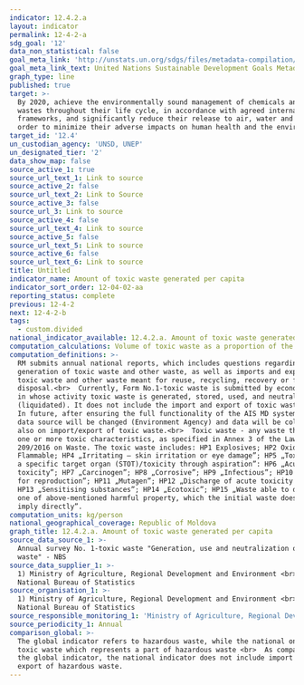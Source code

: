 ```yaml
---
indicator: 12.4.2.a
layout: indicator
permalink: 12-4-2-a
sdg_goal: '12'
data_non_statistical: false
goal_meta_link: 'http://unstats.un.org/sdgs/files/metadata-compilation/Metadata-Goal-12.pdf'
goal_meta_link_text: United Nations Sustainable Development Goals Metadata (pdf 782kB)
graph_type: line
published: true
target: >-
  By 2020, achieve the environmentally sound management of chemicals and all
  wastes throughout their life cycle, in accordance with agreed international
  frameworks, and significantly reduce their release to air, water and soil in
  order to minimize their adverse impacts on human health and the environment
target_id: '12.4'
un_custodian_agency: 'UNSD, UNEP'
un_designated_tier: '2'
data_show_map: false
source_active_1: true
source_url_text_1: Link to source
source_active_2: false
source_url_text_2: Link to Source
source_active_3: false
source_url_3: Link to source
source_active_4: false
source_url_text_4: Link to source
source_active_5: false
source_url_text_5: Link to source
source_active_6: false
source_url_text_6: Link to source
title: Untitled
indicator_name: Amount of toxic waste generated per capita
indicator_sort_order: 12-04-02-aa
reporting_status: complete
previous: 12-4-2
next: 12-4-2-b
tags:
  - custom.divided
national_indicator_available: 12.4.2.a. Amount of toxic waste generated per capita
computation_calculations: Volume of toxic waste as a proportion of the number of population.
computation_definitions: >-
  RM submits annual national reports, which includes questions regarding the
  generation of toxic waste and other waste, as well as imports and exports of
  toxic waste and other waste meant for reuse, recycling, recovery or final
  disposal.<br>  Currently, Form No.1-toxic waste is submitted by economic units
  in whose activity toxic waste is generated, stored, used, and neutralised
  (liquidated). It does not include the import and export of toxic waste. <br> 
  In future, after ensuring the full functionality of the AIS MD system, the
  data source will be changed (Environment Agency) and data will be collected
  also on import/export of toxic waste.<br>  Toxic waste - any waste that has
  one or more toxic characteristics, as specified in Annex 3 of the Law No.
  209/2016 on Waste. The toxic waste includes: HP1 Explosives; HP2 Oxidants; HP3
  Flammable; HP4 „Irritating – skin irritation or eye damage”; HP5 „Toxicity on
  a specific target organ (STOT)/toxicity through aspiration”: HP6 „Acute
  toxicity”; HP7 „Carcinogen”; HP8 „Corrosive”; HP9 „Infectious”; HP10 „Toxic
  for reproduction”; HP11 „Mutagen”; HP12 „Discharge of acute toxicity gas”;
  HP13 „Sensitising substances”; HP14 „Ecotoxic”; HP15 „Waste able to develop
  one of above-mentioned harmful property, which the initial waste does not
  imply directly”.
computation_units: kg/person
national_geographical_coverage: Republic of Moldova
graph_title: 12.4.2.a. Amount of toxic waste generated per capita
source_data_source_1: >-
  Annual survey No. 1-toxic waste "Generation, use and neutralization of toxic
  waste" - NBS
source_data_supplier_1: >-
  1) Ministry of Agriculture, Regional Development and Environment <br>, 2)
  National Bureau of Statistics
source_organisation_1: >-
  1) Ministry of Agriculture, Regional Development and Environment <br>, 2)
  National Bureau of Statistics
source_responsible_monitoring_1: 'Ministry of Agriculture, Regional Development and Environment'
source_periodicity_1: Annual
comparison_global: >-
  The global indicator refers to hazardous waste, while the national one only to
  toxic waste which represents a part of hazardous waste <br>  As compared to
  the global indicator, the national indicator does not include import and
  export of hazardous waste.
---
```

